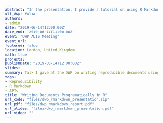 ```yaml
---
abstract: "In the presentation, I provide a tutorial on using R Markdown to create reproducible, dynamic documents in R. I also discuss using APIs and web scraping to download data from the internet directly into R, with a focus on the ONS API. Code to produce the slides and an accompanying document are available in the links and from [here](https://www.ljwright.rbind.io/files/dwp_rmarkdown_report.zip)."
all_day: false
authors: 
- admin
date: "2019-06-14T12:00:00Z"
date_end: "2019-06-14T11:00:00Z"
event: "DWP ALIS Meeting"
event_url:
featured: false
location: London, United Kingdom
math: true
projects:
publishDate: "2019-06-14T12:00:00Z"
slides: 
summary: Talk I gave at the DWP on writing reproducible documents using R Markdown.
tags: 
- Reproducibility
- R Markdown
- APIs
title: "Writing Documents Programatically in R"
url_code: "files/dwp_rmarkdown_presentation.zip"
url_pdf: "files/dwp_rmarkdown_report.pdf"
url_slides: "files/dwp_rmarkdown_presentation.pdf"
url_video: ""
---
```


